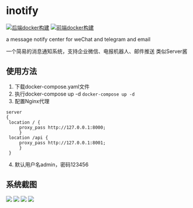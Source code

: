 # inotify
[![后端docker构建](https://github.com/xpnas/Inotify/actions/workflows/dockerservice.yml/badge.svg)](https://github.com/xpnas/Inotify/actions/workflows/dockerservice.yml)
[![前端docker构建](https://github.com/xpnas/Inotify/actions/workflows/dockervue.yml/badge.svg)](https://github.com/xpnas/Inotify/actions/workflows/dockervue.yml)

a message notify center for weChat and telegram and email

一个简易的消息通知系统，支持企业微信、电报机器人、邮件推送
类似Server酱

## 使用方法
  1. 下载docker-compose.yaml文件
  2. 执行docker-compose up -d
    ```
    docker-compose up -d
    ```
  4. 配置Nginx代理
   ```
   server
   {
    location / {
        proxy_pass http://127.0.0.1:8000;
        }
    location /api {
        proxy_pass http://127.0.0.1:8001;
        }
    }
   ```
   4. 默认用户名admin，密码123456
  
## 系统截图
  
![](../public/A.png)
![](../public/B.png)
![](../public/C.png)
![](../public/D.png)
